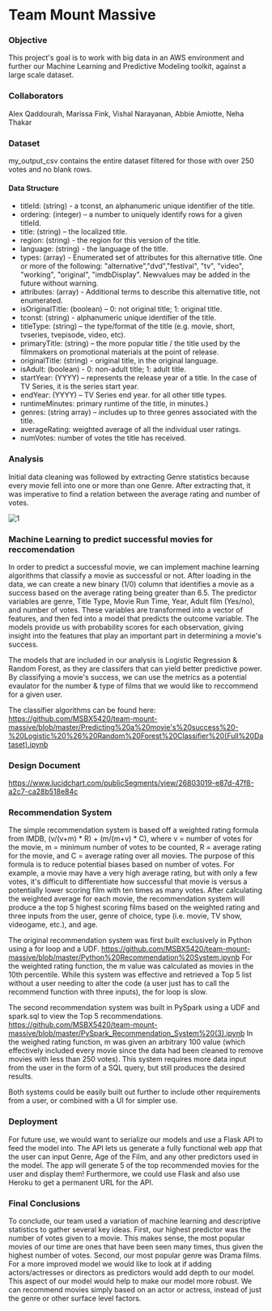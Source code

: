 # Team Mount Massive

### Objective
This project's goal is to work with big data in an AWS environment and further our Machine Learning and Predictive Modeling
toolkit, against a large scale dataset.

### Collaborators
Alex Qaddourah, Marissa Fink, Vishal Narayanan, Abbie Amiotte, Neha Thakar

### Dataset
my_output_csv contains the entire dataset filtered for those with over 250 votes and no blank rows. 

#### Data Structure
 * titleId:  (string) - a tconst, an alphanumeric unique identifier of the title.
 * ordering: (integer) – a number to uniquely identify rows for a given titleId.
 * title: (string) – the localized title.
 * region: (string) - the region for this version of the title.
 * language: (string) - the language of the title.
 * types: (array) - Enumerated set of attributes for this alternative title. One or more of the following: "alternative","dvd","festival", "tv", "video", "working", "original", "imdbDisplay". Newvalues may be added in the future without warning.
 * attributes: (array) - Additional terms to describe this alternative title, not enumerated.
 * isOriginalTitle: (boolean) – 0: not original title; 1: original title.
 * tconst: (string) - alphanumeric unique identifier of the title.
 * titleType: (string) – the type/format of the title (e.g. movie, short, tvseries, tvepisode, video, etc).
 * primaryTitle: (string) – the more popular title / the title used by the filmmakers on promotional materials at the point of release.
 * originalTitle: (string) - original title, in the original language.
 * isAdult: (boolean) - 0: non-adult title; 1: adult title.
 * startYear: (YYYY) – represents the release year of a title. In the case of TV Series, it is the series start year.
 * endYear: (YYYY) – TV Series end year. for all other title types. 
 * runtimeMinutes: primary runtime of the title, in minutes.)
 * genres: (string array) – includes up to three genres associated with the title.
 * averageRating: weighted average of all the individual user ratings.
 * numVotes: number of votes the title has received.
 
### Analysis
Initial data cleaning was followed by extracting Genre statistics because every movie fell into one or more than one Genre. After extracting that, it was imperative to find a relation between the average rating and number of votes. 

![1](https://user-images.githubusercontent.com/59902500/80539493-d61a3c80-8964-11ea-9972-c82eee4fff28.PNG)


### Machine Learning to predict successful movies for reccomendation
In order to predict a successful movie, we can implement machine learning algorithms that classify a movie as successful or not. After loading in the data, we can create a new binary (1/0) column that identifies a movie as a success based on the average rating being greater than 6.5. The predictor variables are genre, Title Type, Movie Run Time, Year, Adult film (Yes/no), and number of votes. These variables are transformed into a vector of features, and then fed into a model that predicts the outcome variable. The models provide us with probability scores for each observation, giving insight into the features that play an important part in determining a movie's success.

The models that are included in our analysis is Logistic Regression & Random Forest, as they are classifers that can yield better predictive power. By classifying a movie's success, we can use the metrics as a potential evaulator for the number & type of films that we would like to reccommend for a given user. 

The classifier algorithms can be found here: 
https://github.com/MSBX5420/team-mount-massive/blob/master/Predicting%20a%20movie's%20success%20-%20Logistic%20%26%20Random%20Forest%20Classifier%20(Full%20Dataset).ipynb

### Design Document
https://www.lucidchart.com/publicSegments/view/26803019-e87d-47f8-a2c7-ca28b518e84c

### Recommendation System
The simple recommendation system is based off a weighted rating formula from IMDB, (v/(v+m) * R) + (m/(m+v) * C), where v = number of votes for the movie, m = minimum number of votes to be counted, R = average rating for the movie, and C = average rating over all movies. The purpose of this formula is to reduce potential biases based on number of votes. For example, a movie may have a very high average rating, but with only a few votes, it's difficult to differentiate how successful that movie is versus a potentially lower scoring film with ten times as many votes. After calculating the weighted average for each movie, the recommendation system will produce a the top 5 highest scoring films based on the weighted rating and three inputs from the user, genre of choice, type (i.e. movie, TV show, videogame, etc.), and age. 

The original recommendation system was first built exclusively in Python using a for loop and a UDF. 
https://github.com/MSBX5420/team-mount-massive/blob/master/Python%20Recommendation%20System.ipynb
For the weighted rating function, the m value was calculated as movies in the 10th percentile. 
While this system was effective and retrieved a Top 5 list without a user needing to alter the code (a user just has to call the recommend function with three inputs), the for loop is slow. 

The second recommendation system was built in PySpark using a UDF and spark.sql to view the Top 5 recommendations. https://github.com/MSBX5420/team-mount-massive/blob/master/PySpark_Recommendation_System%20(3).ipynb
In the weighed rating function, m was given an arbitrary 100 value (which effectively included every movie since the data had been cleaned to remove movies with less than 250 votes).
This system requires more data input from the user in the form of a SQL query, but still produces the desired results.

Both systems could be easily built out further to include other requirements from a user, or combined with a UI for simpler use. 

### Deployment 
For future use, we would want to serialize our models and use a Flask API to feed the model into. The API lets us generate a fully functional web app that the user can input Genre, Age of the Film, and any other predictors used in the model. The app will generate 5 of the top recommended movies for the user and display them! Furthermore, we could use Flask and also use Heroku to get a permanent URL for the API. 


### Final Conclusions
To conclude, our team used a variation of machine learning and descriptive statistics to gather several key ideas. First, our highest predictor was the number of votes given to a movie. This makes sense, the most popular movies of our time are ones that have been seen many times, thus given the highest number of votes. Second, our most popular genre was Drama films. For a more improved model we would like to look at if adding actors/actresses or directors as predictors would add depth to our model. This aspect of our model would help to make our model more robust. We can recommend movies simply based on an actor or actress, instead of just the genre or other surface level factors. 
